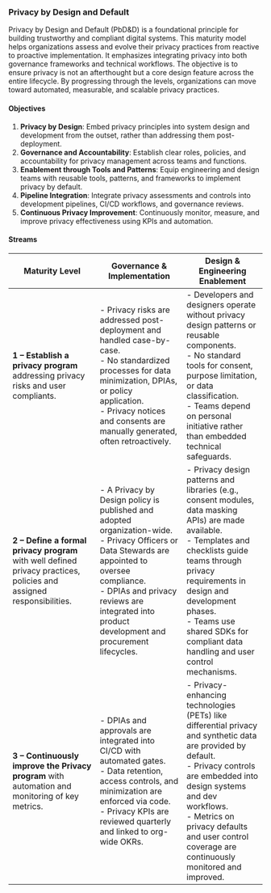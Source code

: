 ### Privacy by Design and Default

Privacy by Design and Default (PbD&D) is a foundational principle for building trustworthy and compliant digital systems. This maturity model helps organizations assess and evolve their privacy practices from reactive to proactive implementation. It emphasizes integrating privacy into both governance frameworks and technical workflows. The objective is to ensure privacy is not an afterthought but a core design feature across the entire lifecycle. By progressing through the levels, organizations can move toward automated, measurable, and scalable privacy practices.

#### Objectives

1. **Privacy by Design**: Embed privacy principles into system design and development from the outset, rather than addressing them post-deployment.
2. **Governance and Accountability**: Establish clear roles, policies, and accountability for privacy management across teams and functions.
3. **Enablement through Tools and Patterns**: Equip engineering and design teams with reusable tools, patterns, and frameworks to implement privacy by default.
4. **Pipeline Integration**: Integrate privacy assessments and controls into development pipelines, CI/CD workflows, and governance reviews.
5. **Continuous Privacy Improvement**: Continuously monitor, measure, and improve privacy effectiveness using KPIs and automation.

#### Streams

| **Maturity Level** | **Governance & Implementation** | **Design & Engineering Enablement** |
|--------------------|----------------------------------|-------------------------------------|
| **1 – Establish a privacy program** addressing privacy risks and user compliants. | - Privacy risks are addressed post-deployment and handled case-by-case.<br>- No standardized processes for data minimization, DPIAs, or policy application.<br>- Privacy notices and consents are manually generated, often retroactively. | - Developers and designers operate without privacy design patterns or reusable components.<br>- No standard tools for consent, purpose limitation, or data classification.<br>- Teams depend on personal initiative rather than embedded technical safeguards. |
| **2 – Define a formal privacy program** with well defined privacy practices, policies and assigned responsibilities. | - A Privacy by Design policy is published and adopted organization-wide.<br>- Privacy Officers or Data Stewards are appointed to oversee compliance.<br>- DPIAs and privacy reviews are integrated into product development and procurement lifecycles. | - Privacy design patterns and libraries (e.g., consent modules, data masking APIs) are made available.<br>- Templates and checklists guide teams through privacy requirements in design and development phases.<br>- Teams use shared SDKs for compliant data handling and user control mechanisms. |
| **3 – Continuously improve the Privacy program** with automation and monitoring of key metrics. | - DPIAs and approvals are integrated into CI/CD with automated gates.<br>- Data retention, access controls, and minimization are enforced via code.<br>- Privacy KPIs are reviewed quarterly and linked to org-wide OKRs. | - Privacy-enhancing technologies (PETs) like differential privacy and synthetic data are provided by default.<br>- Privacy controls are embedded into design systems and dev workflows.<br>- Metrics on privacy defaults and user control coverage are continuously monitored and improved. |
